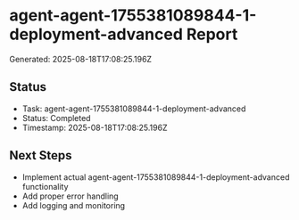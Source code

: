 # agent-agent-1755381089844-1-deployment-advanced Report

Generated: 2025-08-18T17:08:25.196Z

## Status
- Task: agent-agent-1755381089844-1-deployment-advanced
- Status: Completed
- Timestamp: 2025-08-18T17:08:25.196Z

## Next Steps
- Implement actual agent-agent-1755381089844-1-deployment-advanced functionality
- Add proper error handling
- Add logging and monitoring
